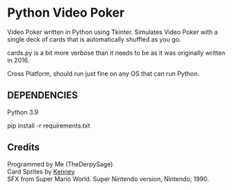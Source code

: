 # Python Video Poker

Video Poker written in Python using Tkinter.
Simulates Video Poker with a single deck of cards that is automatically shuffled as you go.

cards.py is a bit more verbose than it needs to be as it was originally written in 2016.

Cross Platform, should run just fine on any OS that can run Python.

## DEPENDENCIES

Python 3.9

pip install -r requirements.txt

## Credits

Programmed by Me (TheDerpySage)  
Card Sprites by [Kenney](https://www.kenney.nl/)  
SFX from Super Mario World. Super Nintendo version, Nintendo, 1990.
